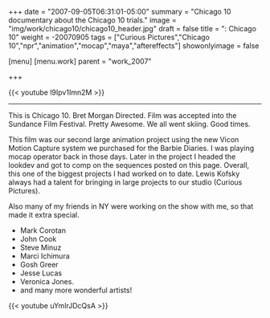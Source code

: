 +++
date = "2007-09-05T06:31:01-05:00"
summary = "Chicago 10 documentary about the Chicago 10 trials."
image = "img/work/chicago10/chicago10_header.jpg"
draft = false
title = ": Chicago 10"
weight = -20070905
tags = ["Curious Pictures","Chicago 10","npr","animation","mocap","maya","aftereffects"]
showonlyimage = false

[menu]
[menu.work]
parent = "work_2007"

+++

{{< youtube l9Ipv1Imn2M >}}

---


This is Chicago 10. Bret Morgan Directed.
Film was accepted into the Sundance Film Festival. Pretty Awesome. We all went skiing. Good times.

This film was our second large animation project using the new Vicon Motion Capture system we purchased for the Barbie Diaries. I was playing mocap operator back in those days. Later in the project I headed the lookdev and got to comp on the sequences posted on this page.
Overall, this one of the biggest projects I had worked on to date. Lewis Kofsky always had a talent for bringing in large projects to our studio (Curious Pictures).

Also many of my friends in NY were working on the show with me, so that made it extra special.
- Mark Corotan
- John Cook
- Steve Minuz
- Marci Ichimura
- Gosh Greer
- Jesse Lucas
- Veronica Jones.
- and many more wonderful artists!


{{< youtube uYmlrJDcQsA >}}
